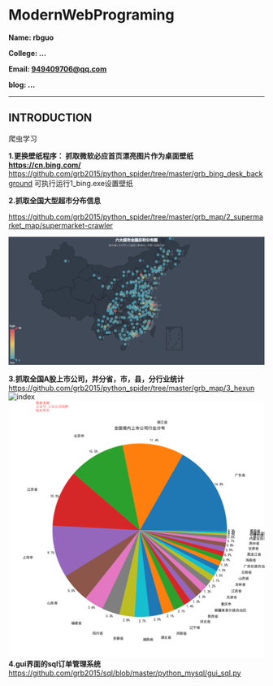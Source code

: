 # ModernWebPrograming

**Name: rbguo**

**College: ...**

**Email: 949409706@qq.com**

**blog:  ...**

---

## INTRODUCTION
爬虫学习



**1.更换壁纸程序： 抓取微软必应首页漂亮图片作为桌面壁纸 https://cn.bing.com/**
https://github.com/grb2015/python_spider/tree/master/grb_bing_desk_background
可执行运行1_bing.exe设置壁纸

**2.抓取全国大型超市分布信息**

https://github.com/grb2015/python_spider/tree/master/grb_map/2_supermarket_map/supermarket-crawler

 ![index](https://github.com/grb2015/python_spider/blob/master/grb_map/2_supermarket_map/supermarket-crawler/static_analysis/%E5%85%AD%E5%A4%A7%E8%B6%85%E5%B8%82%E5%85%A8%E5%9B%BD%E6%80%BB%E5%92%8C%E5%88%86%E5%B8%83%E5%9B%BE_%E5%9C%B0%E7%BA%A7%E5%B8%82.png)

**3.抓取全国A股上市公司，并分省，市，县，分行业统计**
https://github.com/grb2015/python_spider/tree/master/grb_map/3_hexun
![index](https://github.com/grb2015/python_spider/blob/master/grb_map/3_hexun/%E5%85%A8%E5%9B%BD/%E5%85%A8%E5%9B%BD.png)
![index](https://github.com/grb2015/python_spider/blob/master/grb_map/3_hexun/%E5%85%A8%E5%9B%BD/%E5%85%A8%E5%9B%BD_pie.png)
**4.gui界面的sql订单管理系统**
https://github.com/grb2015/sql/blob/master/python_mysql/gui_sql.py


